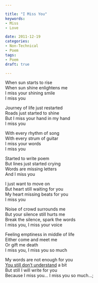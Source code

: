 ```yaml
---

title: "I Miss You"
keywords:
- Miss
- Love

date: 2011-12-19
categories:
- Non-Technical
- Poem
tags:
- Poem
draft: true

---
```


When sun starts to rise   
When sun shine enlightens me   
I miss your shining smile   
I miss you

Journey of life just restarted   
Roads just started to shine   
But I miss your hand in my hand   
I miss you

With every rhythm of song   
With every strum of guitar   
I miss your words   
I miss you
 
Started to write poem   
But lines just started crying   
Words are missing letters   
And I miss you

I just want to move on   
But heart still waiting for you   
My heart missing beats for you   
I miss you

Noise of crowd surrounds me   
But your silence still hurts me   
Break the silence, spark the words   
I miss you, I miss your voice

Feeling emptiness in middle of life   
Either come and meet me   
Or gift me death   
I miss you, I miss you so much


My words are not enough for you   
[You still don’t understand][5] a bit   
But still I will write for you   
Because I miss you… I miss you so much…;

[5]: http://kunjan.in/posts/you-never-understand